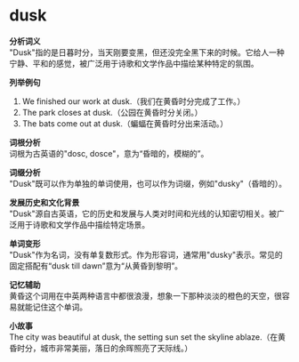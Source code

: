 # dusk

**分析词义**  
"Dusk"指的是日暮时分，当天刚要变黑，但还没完全黑下来的时候。它给人一种宁静、平和的感觉，被广泛用于诗歌和文学作品中描绘某种特定的氛围。

  

**列举例句**

  

1.  We finished our work at dusk.（我们在黄昏时分完成了工作。）
2.  The park closes at dusk.（公园在黄昏时分关闭。）
3.  The bats come out at dusk.（蝙蝠在黄昏时分出来活动。）

  

**词根分析**  
词根为古英语的"dosc, dosce"，意为“昏暗的，模糊的”。

  

**词缀分析**  
"Dusk"既可以作为单独的单词使用，也可以作为词缀，例如"dusky"（昏暗的）。

  

**发展历史和文化背景**  
"Dusk"源自古英语，它的历史和发展与人类对时间和光线的认知密切相关。被广泛用于诗歌和文学作品中描绘特定场景。

  

**单词变形**  
"Dusk"作为名词，没有单复数形式。作为形容词，通常用"dusky"表示。常见的固定搭配有“dusk till dawn”意为“从黄昏到黎明”。

  

**记忆辅助**  
黄昏这个词用在中英两种语言中都很浪漫，想象一下那种淡淡的橙色的天空，很容易就能记住这个单词。

  

**小故事**  
The city was beautiful at dusk, the setting sun set the skyline ablaze.（在黄昏时分，城市非常美丽，落日的余晖照亮了天际线。）
